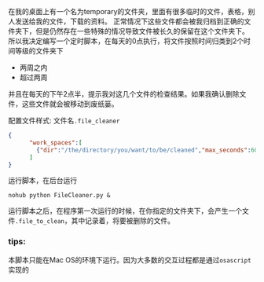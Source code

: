 在我的桌面上有一个名为temporary的文件夹，里面有很多临时的文件，表格，别人发送给我的文件，下载的资料。
正常情况下这些文件都会被我归档到正确的文件夹下，但是仍然存在一些特殊的情况导致文件被长久的保留在这个文件夹下。
所以我决定编写一个定时脚本，在每天的0点执行，将文件按照时间归类到2个时间等级的文件夹下
- 两周之内
- 超过两周

并且在每天的下午2点半，提示我对这几个文件的检查结果。如果我确认删除文件，这些文件就会被移动到废纸篓。

配置文件样式: 文件名`.file_cleaner`
```json
{
      "work_spaces":[
        {"dir":"/the/directory/you/want/to/be/cleaned","max_seconds":604880}
      ]
}
```
运行脚本，在后台运行
```shell 
nohub python FileCleaner.py & 
```
运行脚本之后，在程序第一次运行的时候，在你指定的文件夹下，会产生一个文件`.file_to_clean`，其中记录着，将要被删除的文件。
### tips:

本脚本只能在Mac OS的环境下运行。因为大多数的交互过程都是通过`osascript`实现的
